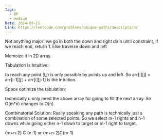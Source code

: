 ```yaml
---
tags:
  - DP
  - medium
Date: 2024-06-21
Link: https://leetcode.com/problems/unique-paths/description/
---
```

Not anything major: we go in both the down and right dir’n until constraint, if we reach end, return 1. Else traverse down and left

  

Memoize it in 2D array.

  

Tabulation is Intuitive:

to reach any point (i,j) is only possible by points up and left. So arr[i][j] = arr[i-1][j] + arr[i][j-1] is the intuition.

  

Space optimize the tabulation:

technically u only need the above array for going to fill the next array. So O(m*n) changes to O(n).

  

Combinatorial Solution: Really speaking any path is technically just a combination of some selected points. So we select m-1 rights and n-1 downs while going either n-1 down to target or m-1 right to target.

(m+n-2) C (n-1) or (m+n-2)C(m-1)